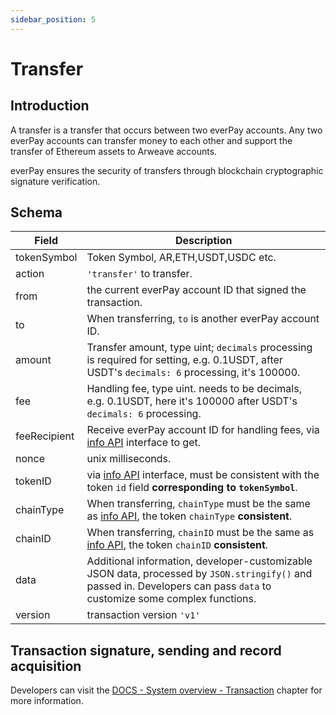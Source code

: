 ```yaml
---
sidebar_position: 5
---
```


# Transfer
## Introduction

A transfer is a transfer that occurs between two everPay accounts. Any two everPay accounts can transfer money to each other and support the transfer of Ethereum assets to Arweave accounts.

everPay ensures the security of transfers through blockchain cryptographic signature verification.

## Schema
|Field|Description|
|---|---|
|tokenSymbol|Token Symbol, AR,ETH,USDT,USDC etc.|
|action|`'transfer'` to transfer.|
|from|the current everPay account ID that signed the transaction.|
|to|When transferring, `to` is another everPay account ID.|
|amount|Transfer amount, type uint; `decimals` processing is required for setting, e.g. 0.1USDT, after USDT's `decimals: 6` processing, it's 100000.|
|fee| Handling fee, type uint. needs to be decimals, e.g. 0.1USDT, here it's 100000 after USDT's `decimals: 6` processing. |
|feeRecipient|Receive everPay account ID for handling fees, via [info API](../server-api/basic-api/info) interface to get.|
|nonce|unix milliseconds.|
|tokenID|via [info API](../server-api/basic-api/info) interface, must be consistent with the token `id` field **corresponding to `tokenSymbol`**.|
|chainType|When transferring, `chainType` must be the same as [info API](../server-api/basic-api/info), the token `chainType` **consistent**.|
|chainID|When transferring, `chainID` must be the same as [info API](../server-api/basic-api/info), the token `chainID` **consistent**.|
|data|Additional information, developer-customizable JSON data, processed by `JSON.stringify()` and passed in. Developers can pass `data` to customize some complex functions.|
|version|transaction version `'v1'`|

## Transaction signature, sending and record acquisition
Developers can visit the [DOCS - System overview - Transaction](./transaction#messagedata) chapter for more information.

